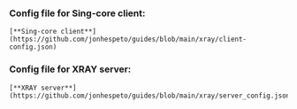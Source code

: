 
### Config file for Sing-core client:
```
[**Sing-core client**](https://github.com/jonhespeto/guides/blob/main/xray/client-config.json)
```
### Config file for XRAY server:
```
[**XRAY server**](https://github.com/jonhespeto/guides/blob/main/xray/server_config.json)
```